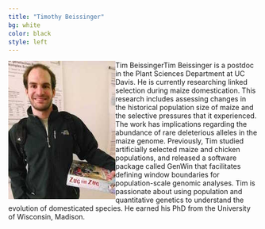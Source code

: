 ```yaml
---
title: "Timothy Beissinger"
bg: white
color: black
style: left
---
```


<div style="float: left">
    <img src="img/2014-03-12 20.50.42.jpg" alt="Picture of me" title="Picture"/>
</div>

<span style="###">Tim Beissinger</span>Tim Beissinger is a postdoc in the Plant Sciences Department at UC Davis.  He is currently researching linked selection during maize domestication. This research includes assessing changes in the historical population size of maize and the selective pressures that it experienced. The work has implications regarding the abundance of rare deleterious alleles in the maize genome. Previously, Tim studied artificially selected maize and chicken populations, and released a software package called GenWin that facilitates defining window boundaries for population-scale genomic analyses. Tim is passionate about using population and quantitative genetics to understand the evolution of domesticated species. He earned his PhD from the University of Wisconsin, Madison.


